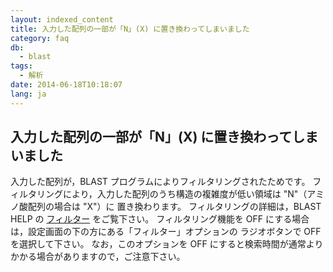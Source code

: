 ```yaml
---
layout: indexed_content
title: 入力した配列の一部が「N」(X) に置き換わってしまいました
category: faq
db:
  - blast
tags: 
  - 解析
date: 2014-06-18T10:18:07
lang: ja
---
```


## 入力した配列の一部が「N」(X) に置き換わってしまいました

入力した配列が，BLAST プログラムによりフィルタリングされたためです。 フィルタリングにより，入力した配列のうち構造の複雑度が低い領域は "N"（アミノ酸配列の場合は "X"）に 置き換わります。 フィルタリングの詳細は，BLAST HELP の <a href="/blast-help.html#filter">フィルター</a> をご覧下さい。 フィルタリング機能を OFF にする場合は，設定画面の下の方にある「フィルター」オプションの ラジオボタンで OFF を選択して下さい。 なお，このオプションを OFF にすると検索時間が通常よりかかる場合がありますので，ご注意下さい。